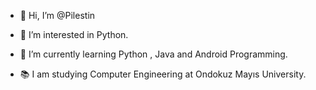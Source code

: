 - 👋 Hi, I’m @Pilestin

- 👀 I’m interested in Python.

- 🌱 I’m currently learning Python , Java and Android Programming.

- 📚 I am studying Computer Engineering at Ondokuz Mayıs University. 

  
<!---
Pilestin/Pilestin is a ✨ special ✨ repository because its `README.md` (this file) appears on your GitHub profile.
You can click the Preview link to take a look at your changes.
--->
